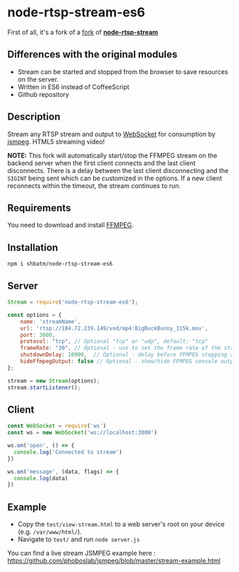 # node-rtsp-stream-es6

First of all, it's a fork of a [fork](https://github.com/Wifsimster/node-rtsp-stream-es6) of [**node-rtsp-stream**](https://www.npmjs.com/package/node-rtsp-stream)

## Differences with the original modules

- Stream can be started and stopped from the browser to save resources on the server.
- Written in ES6 instead of CoffeeScript
- Github repository

## Description

Stream any RTSP stream and output to [WebSocket](https://github.com/websockets/ws) for consumption by [jsmpeg](https://github.com/phoboslab/jsmpeg).
HTML5 streaming video!

**NOTE:** This fork will automatically start/stop the FFMPEG stream on the backend server when the first client connects and the last client disconnects.  There is a delay between the last client disconnecting and the `SIGINT` being sent which can be customized in the options. If a new client reconnects within the timeout, the stream continues to run.

## Requirements

You need to download and install [FFMPEG](https://ffmpeg.org/download.html).

## Installation

```shell
npm i shbatm/node-rtsp-stream-es6
```

## Server

```javascript
Stream = require('node-rtsp-stream-es6');

const options = {
    name: 'streamName',
    url: 'rtsp://184.72.239.149/vod/mp4:BigBuckBunny_115k.mov',
    port: 3000,
    protocol: "tcp", // Optional "tcp" or "udp", default: "tcp"
    frameRate: "30", // Optional - use to set the frame rate of the stream
    shutdownDelay: 10000,  // Optional - delay before FFMPEG stopping after last client disconnects
    hideFfmpegOutput: false // Optional - show/hide FFMPEG console output
};

stream = new Stream(options);
stream.startListener();
```

## Client

```javascript
const WebSocket = require('ws')
const ws = new WebSocket('ws://localhost:3000')

ws.on('open', () => {
  console.log('Connected to stream')
})

ws.on('message', (data, flags) => {
  console.log(data)
})
```

## Example

- Copy the `test/view-stream.html` to a web server's root on your device (e.g. `/var/www/html/`). 
- Navigate to `test/` and run `node server.js`

You can find a live stream JSMPEG example here : https://github.com/phoboslab/jsmpeg/blob/master/stream-example.html
